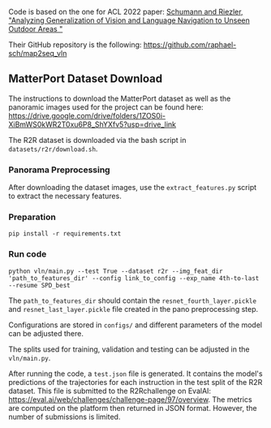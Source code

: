 Code is based on the one for ACL 2022 paper:  [Schumann and Riezler, "Analyzing Generalization of Vision and Language Navigation to Unseen Outdoor Areas "](https://aclanthology.org/2022.acl-long.518.pdf)

Their GitHub repository is the following: https://github.com/raphael-sch/map2seq_vln

## MatterPort Dataset Download
The instructions to download the MatterPort dataset as well as the panoramic images used for the project can be found here: https://drive.google.com/drive/folders/1ZOS0i-XiBmWS0kWR2T0xu6P8_ShYXfv5?usp=drive_link

The R2R dataset is downloaded via the bash script in `datasets/r2r/download.sh`.
### Panorama Preprocessing
After downloading the dataset images, use the `extract_features.py` script to extract the necessary features.

### Preparation
```
pip install -r requirements.txt
```

### Run code
```
python vln/main.py --test True --dataset r2r --img_feat_dir 'path_to_features_dir' --config link_to_config --exp_name 4th-to-last --resume SPD_best
```
The `path_to_features_dir` should contain the `resnet_fourth_layer.pickle` and `resnet_last_layer.pickle` file created in the pano preprocessing step.

Configurations are stored in `configs/` and different parameters of the model can be adjusted there.

The splits used for training, validation and testing can be adjusted in the `vln/main.py`. 

After running the code, a `test.json` file is generated. It contains the model's predictions of the trajectories for each instruction in the test split of the R2R dataset.
This file is submitted to the R2Rchallenge on EvalAI: https://eval.ai/web/challenges/challenge-page/97/overview. The metrics are computed on the platform then returned in JSON format.
However, the number of submissions is limited.




